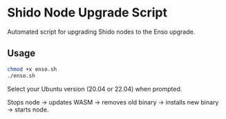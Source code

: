 # Shido Node Upgrade Script

Automated script for upgrading Shido nodes to the Enso upgrade.

## Usage

```bash
chmod +x enso.sh
./enso.sh
```

Select your Ubuntu version (20.04 or 22.04) when prompted.

Stops node → updates WASM → removes old binary → installs new binary → starts node.
